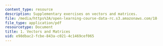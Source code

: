```yaml
---
content_type: resource
description: Supplementary exercises on vectors and matrices.
file: /media/https%3A/open-learning-course-data-rc.s3.amazonaws.com/18-02-multivariable-calculus-fall-2007/e98dbac2fcbe843ac0214c1469cef065_vectors_matrices.pdf
file_type: application/pdf
resourcetype: Document
title: 1. Vectors and Matrices
uid: e98dbac2-fcbe-843a-c021-4c1469cef065
---
```

